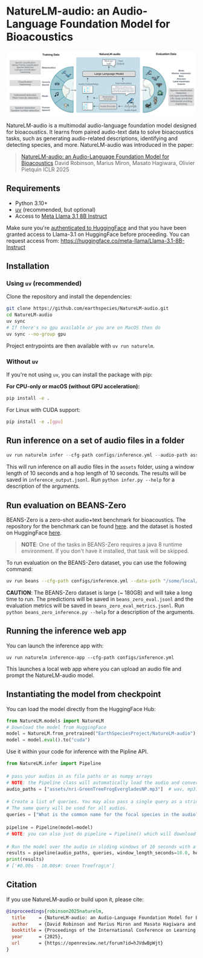 # NatureLM-audio: an Audio-Language Foundation Model for Bioacoustics

![](assets/naturelm-audio-overiew.png)

NatureLM-audio is a multimodal audio-language foundation model designed for bioacoustics. It learns from paired audio-text data to solve bioacoustics tasks, such as generating audio-related descriptions, identifying and detecting species, and more. NatureLM-audio was introduced in the paper:

> [NatureLM-audio: an Audio-Language Foundation Model for Bioacoustics](https://openreview.net/forum?id=hJVdwBpWjt)
> David Robinson, Marius Miron, Masato Hagiwara, Olivier Pietquin
> ICLR 2025

## Requirements

- Python 3.10+
- [uv](https://github.com/astral-sh/uv) (recommended, but optional)
- Access to [Meta Llama 3.1 8B Instruct](https://huggingface.co/meta-llama/Llama-3.1-8B-Instruct)

Make sure you're [authenticated to HuggingFace](https://huggingface.co/docs/huggingface_hub/quick-start#authentication) and that you have been granted access to Llama-3.1 on HuggingFace before proceeding. You can request access from: https://huggingface.co/meta-llama/Llama-3.1-8B-Instruct

## Installation

### Using `uv` (recommended)
Clone the repository and install the dependencies:

```bash
git clone https://github.com/earthspecies/NatureLM-audio.git
cd NatureLM-audio
uv sync
# If there's no gpu available or you are on MacOS then do
uv sync --no-group gpu
```
Project entrypoints are then available with `uv run naturelm`.


### Without `uv`
If you're not using `uv`, you can install the package with pip:

**For CPU-only or macOS (without GPU acceleration):**
```bash
pip install -e .
```
For Linux with CUDA support:
```bash
pip install -e .[gpu]
```

## Run inference on a set of audio files in a folder

```python
uv run naturelm infer --cfg-path configs/inference.yml --audio-path assets --query "Caption the audio" --window-length-seconds 10.0 --hop-length-seconds 10.0
```
This will run inference on all audio files in the `assets` folder, using a window length of 10 seconds and a hop length of 10 seconds. The results will be saved in `inference_output.jsonl`.
Run `python infer.py --help` for a description of the arguments.

## Run evaluation on BEANS-Zero
BEANS-Zero is a zero-shot audio+text benchmark for bioacoustics. The repository for the benchmark can be found [here](https://github.com/earthspecies/beans-zero).
and the dataset is hosted on HuggingFace [here](https://huggingface.co/datasets/EarthSpeciesProject/BEANS-Zero).
> **NOTE**: One of the tasks in BEANS-Zero requires a java 8 runtime environment. If you don't have it installed, that task will be skipped.

To run evaluation on the BEANS-Zero dataset, you can use the following command:

```bash
uv run beans --cfg-path configs/inference.yml --data-path "/some/local/path/to/data" --output-path "beans_zero_eval.jsonl"
```
**CAUTION**: The BEANS-Zero dataset is large (~ 180GB) and will take a long time to run.
The predictions will be saved in `beans_zero_eval.jsonl` and the evaluation metrics will be saved in `beans_zero_eval_metrics.jsonl`.
Run `python beans_zero_inference.py --help` for a description of the arguments.

## Running the inference web app

You can launch the inference app with:

```
uv run naturelm inference-app --cfg-path configs/inference.yml
```

This launches a local web app where you can upload an audio file and prompt the NatureLM-audio model.

## Instantiating the model from checkpoint

You can load the model directly from the HuggingFace Hub:

```py
from NatureLM.models import NatureLM
# Download the model from HuggingFace
model = NatureLM.from_pretrained("EarthSpeciesProject/NatureLM-audio")
model = model.eval().to("cuda")
```
Use it within your code for inference with the Pipline API.
```py
from NatureLM.infer import Pipeline

# pass your audios in as file paths or as numpy arrays
# NOTE: the Pipeline class will automatically load the audio and convert them to numpy arrays
audio_paths = ["assets/nri-GreenTreeFrogEvergladesNP.mp3"]  # wav, mp3, ogg, flac are supported.

# Create a list of queries. You may also pass a single query as a string for multiple audios.
# The same query will be used for all audios.
queries = ["What is the common name for the focal species in the audio? Answer:"]

pipeline = Pipeline(model=model)
# NOTE: you can also just do pipeline = Pipeline() which will download the model automatically

# Run the model over the audio in sliding windows of 10 seconds with a hop length of 10 seconds
results = pipeline(audio_paths, queries, window_length_seconds=10.0, hop_length_seconds=10.0)
print(results)
# ['#0.00s - 10.00s#: Green Treefrog\n']
```

## Citation

If you use NatureLM-audio or build upon it, please cite:

```bibtex
@inproceedings{robinson2025naturelm,
  title     = {NatureLM-audio: an Audio-Language Foundation Model for Bioacoustics},
  author    = {David Robinson and Marius Miron and Masato Hagiwara and Olivier Pietquin},
  booktitle = {Proceedings of the International Conference on Learning Representations (ICLR)},
  year      = {2025},
  url       = {https://openreview.net/forum?id=hJVdwBpWjt}
}
```
